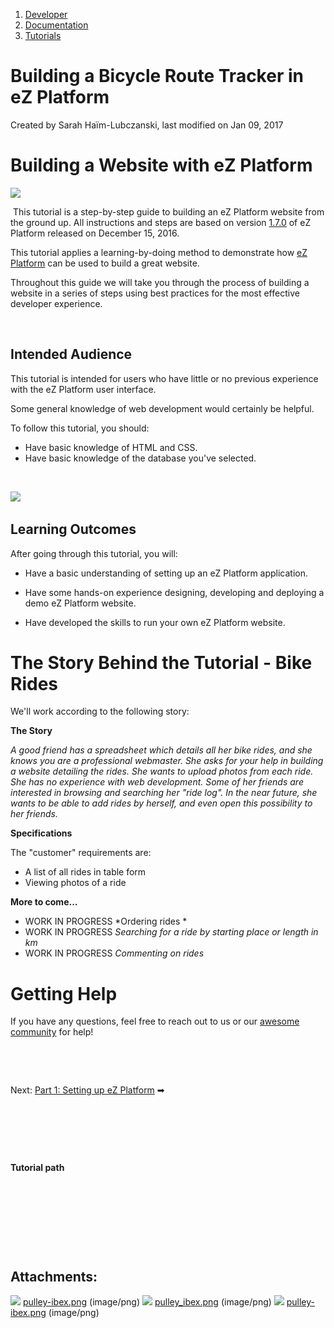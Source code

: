 1.  [Developer](index.html)
2.  [Documentation](Documentation_31429504.html)
3.  [Tutorials](Tutorials_31429522.html)

# Building a Bicycle Route Tracker in eZ Platform 

Created by Sarah Haïm-Lubczanski, last modified on Jan 09, 2017

# Building a Website with eZ Platform

![](attachments/31431606/31431605.png)

 This tutorial is a step-by-step guide to building an eZ Platform website from the ground up. All instructions and steps are based on version [1.7.0](eZ-Platform-v1.7.0-LTS_32868941.html) of eZ Platform released on December 15, 2016.

This tutorial applies a learning-by-doing method to demonstrate how [eZ Platform](https://ezplatform.com/) can be used to build a great website.

Throughout this guide we will take you through the process of building a website in a series of steps using best practices for the most effective developer experience.

 

## Intended Audience

This tutorial is intended for users who have little or no previous experience with the eZ Platform user interface.

Some general knowledge of web development would certainly be helpful.

To follow this tutorial, you should:

-   Have basic knowledge of HTML and CSS.
-   Have basic knowledge of the database you've selected.

 

![](attachments/32868603/32868702.png)
 

## Learning Outcomes

After going through this tutorial, you will:

-   Have a basic understanding of setting up an eZ Platform application.

-   Have some hands-on experience designing, developing and deploying a demo eZ Platform website.
-   Have developed the skills to run your own eZ Platform website.

# The Story Behind the Tutorial - Bike Rides

We'll work according to the following story:

**The Story**

*A good friend has a spreadsheet which details all her bike rides, and she knows you are a professional webmaster. She asks for your help in building a website detailing the rides. She wants to upload photos from each ride.*
*She has no experience with web development. Some of her friends are interested in browsing and searching her "ride log". In the near future, she wants to be able to add rides by herself, and even open this possibility to her friends.*

**Specifications**

The "customer" requirements are:

-   A list of all rides in table form
-   Viewing photos of a ride

**More to come...**

-   WORK IN PROGRESS *Ordering rides
    *
-   WORK IN PROGRESS *Searching for a ride by starting place or length in km*
-   WORK IN PROGRESS *Commenting on rides*

# Getting Help

If you have any questions, feel free to reach out to us or our [awesome community](http://share.ez.no/get-involved/exchange) for help!

 
 

 

Next: [Part 1: Setting up eZ Platform](31431610.html) ➡

 

 

 

**Tutorial path**

 

 

 

 

## Attachments:

![](images/icons/bullet_blue.gif) [pulley-ibex.png](attachments/31431606/32113253.png) (image/png)
![](images/icons/bullet_blue.gif) [pulley\_ibex.png](attachments/31431606/32113252.png) (image/png)
![](images/icons/bullet_blue.gif) [pulley-ibex.png](attachments/31431606/31431605.png) (image/png)






